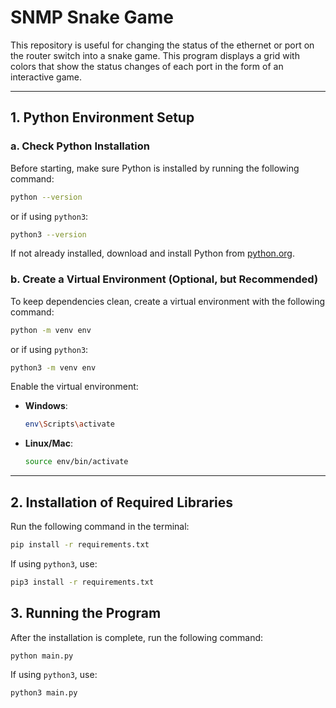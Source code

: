 # SNMP Snake Game

This repository is useful for changing the status of the ethernet or port on the router switch into a snake game. This program displays a grid with colors that show the status changes of each port in the form of an interactive game.

---

## 1. **Python Environment Setup**

### **a. Check Python Installation**
Before starting, make sure Python is installed by running the following command:

```sh
python --version
```
or if using `python3`:

```sh
python3 --version
```

If not already installed, download and install Python from [python.org](https://www.python.org/downloads/).

### **b. Create a Virtual Environment (Optional, but Recommended)**
To keep dependencies clean, create a virtual environment with the following command:

```sh
python -m venv env
```
or if using `python3`:

```sh
python3 -m venv env
```

Enable the virtual environment:
- **Windows**:
  ```sh
  env\Scripts\activate
  ```
- **Linux/Mac**:
  ```sh
  source env/bin/activate
  ```

---

## 2. **Installation of Required Libraries**
Run the following command in the terminal: 

```sh
pip install -r requirements.txt
```

If using `python3`, use:
```sh
pip3 install -r requirements.txt
```

## 3. **Running the Program**
After the installation is complete, run the following command: 

```sh
python main.py
```

If using `python3`, use:
```sh
python3 main.py
```